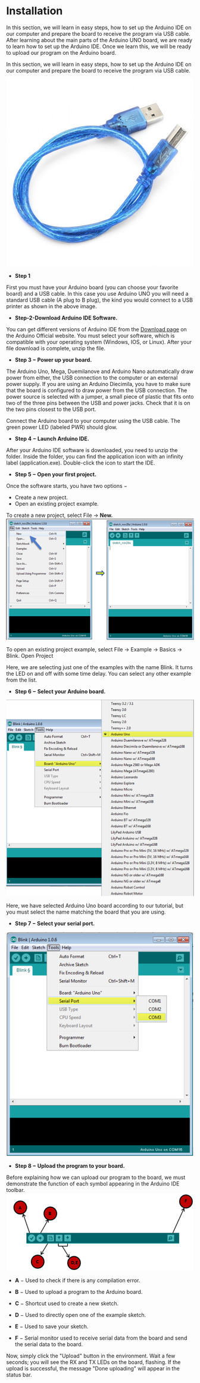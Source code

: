 # Installation

In this section, we will learn in easy steps, how to set up the Arduino IDE on our computer and prepare the board to receive the program via USB cable.
After learning about the main parts of the Arduino UNO board, we are ready to learn how to set up the Arduino IDE. Once we learn this, we will be ready to upload our program on the Arduino board.

In this section, we will learn in easy steps, how to set up the Arduino IDE on our computer and prepare the board to receive the program via USB cable.

![Connecting cable](img\cable.jpg)

- **Step 1**

First you must have your Arduino board (you can choose your favorite board) and a USB cable. In this case you use Arduino UNO you will need a standard USB cable (A plug to B plug), the kind you would connect to a USB printer as shown in the above image.

- **Step-2-Download Arduino IDE Software.**

You can get different versions of Arduino IDE from the [Download page](https://www.arduino.cc/en/software) on the Arduino Official website. You must select your software, which is compatible with your operating system (Windows, IOS, or Linux). After your file download is complete, unzip the file.

- **Step 3 − Power up your board.**

The Arduino Uno, Mega, Duemilanove and Arduino Nano automatically draw power from either, the USB connection to the computer or an external power supply. If you are using an Arduino Diecimila, you have to make sure that the board is configured to draw power from the USB connection. The power source is selected with a jumper, a small piece of plastic that fits onto two of the three pins between the USB and power jacks. Check that it is on the two pins closest to the USB port.

Connect the Arduino board to your computer using the USB cable. The green power LED (labeled PWR) should glow.

- **Step 4 − Launch Arduino IDE.**

After your Arduino IDE software is downloaded, you need to unzip the folder. Inside the folder, you can find the application icon with an infinity label (application.exe). Double-click the icon to start the IDE.

- **Step 5 − Open your first project.**

Once the software starts, you have two options −

   -  Create a new project.
   -  Open an existing project example.

To create a new project, select File → **New.**
![new](img\new.png)

To open an existing project example, select File → Example → Basics → Blink.
Open Project

Here, we are selecting just one of the examples with the name Blink. It turns the LED on and off with some time delay. You can select any other example from the list.

- **Step 6 − Select your Arduino board.**

![board](img\board.png)

Here, we have selected Arduino Uno board according to our tutorial, but you must select the name matching the board that you are using.

- **Step 7 − Select your serial port.**

![COM3](img\COM.png)

- **Step 8 − Upload the program to your board.**

Before explaining how we can upload our program to the board, we must demonstrate the function of each symbol appearing in the Arduino IDE toolbar.
![buttons](img\buttons.png)

- **A** − Used to check if there is any compilation error.

- **B** − Used to upload a program to the Arduino board.

- **C** − Shortcut used to create a new sketch.

- **D** − Used to directly open one of the example sketch.

- **E** − Used to save your sketch.

- **F** − Serial monitor used to receive serial data from the board and send the serial data to the board.

Now, simply click the "Upload" button in the environment. Wait a few seconds; you will see the RX and TX LEDs on the board, flashing. If the upload is successful, the message "Done uploading" will appear in the status bar.